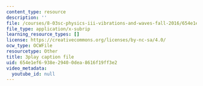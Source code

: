 ```yaml
---
content_type: resource
description: ''
file: /courses/8-03sc-physics-iii-vibrations-and-waves-fall-2016/654e1ef6938e29400dea8616f19ff3e2_mqhO9GT8hD4.srt
file_type: application/x-subrip
learning_resource_types: []
license: https://creativecommons.org/licenses/by-nc-sa/4.0/
ocw_type: OCWFile
resourcetype: Other
title: 3play caption file
uid: 654e1ef6-938e-2940-0dea-8616f19ff3e2
video_metadata:
  youtube_id: null
---
```

